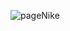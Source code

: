 ![pageNike](https://user-images.githubusercontent.com/81238368/177786934-c71e9f05-aec1-4842-999c-c3aed379b676.PNG)